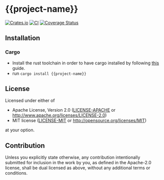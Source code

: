 # {{project-name}}

[![Crates.io](https://img.shields.io/crates/v/{{project-name}}.svg)](https://crates.io/crates/poke-speare)
[![CI](https://github.com/{{username}}/{{project-name}}/workflows/General/badge.svg)](https://github.com/poetry-book/poetry-book-cli/actions)
[![Coverage Status](https://coveralls.io/repos/github/{{username}}/{{project-name}}/badge.svg?branch=master)](https://coveralls.io/github/MarcoIeni/poke-speare?branch=master)

## Installation

### Cargo

- Install the rust toolchain in order to have cargo installed by following
  [this](https://www.rust-lang.org/tools/install) guide.
- run `cargo install {{project-name}}`

## License

Licensed under either of

 * Apache License, Version 2.0
   ([LICENSE-APACHE](LICENSE-APACHE) or http://www.apache.org/licenses/LICENSE-2.0)
 * MIT license
   ([LICENSE-MIT](LICENSE-MIT) or http://opensource.org/licenses/MIT)

at your option.

## Contribution

Unless you explicitly state otherwise, any contribution intentionally submitted
for inclusion in the work by you, as defined in the Apache-2.0 license, shall be
dual licensed as above, without any additional terms or conditions.
